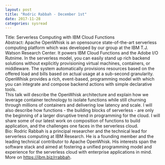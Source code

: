 ```yaml
---
layout: post
title: "Rodric Rabbah - December 1st"
date: 2017-11-28
categories: sysread
---
```


<div>Title: Serverless Computing with IBM Cloud Functions</div>
<div></div>
<div>Abstract: Apache OpenWhisk is an opensource state-of-the-art serverless computing platform which was developed by our group at the IBM T.J. Watson Research Center. It powers IBM Cloud Functions and the Adobe I/O Rutnime. In the serverless model, you can easily stand up rich backend solutions without explicitly provisioning virtual machines, containers, or middleware. The system automatically provisions resources based on the offered load and bills based on actual usage at a sub-second granularity. OpenWhisk provides a rich, event-based, programming model with which you can integrate and compose backend actions with simple declarative tools.</div>
<div></div>
<div>This talk will describe the OpenWhisk architecture and explain how we leverage container technology to isolate functions while still churning through millions of containers and delivering low latency and scale. I will also describe how functions - the building blocks of serverless - are only the beginning of a larger disruptive trend in programming for the cloud. I will share some of our latest work on composition of functions to build application, and the challenges one faces in the serverless cloud.</div>
<div></div>
<div>Bio: Rodric Rabbah is a principal researcher and the technical lead for serverless computing at IBM Research. He is a founding member and the leading technical contributor to Apache OpenWhisk. His interests span the software stack and aimed at fostering a unified programming model and experience for the serverless cloud with enterprise applications in mind. More on <a href="https://urldefense.proofpoint.com/v2/url?u=https-3A__ibm.biz_rrabbah&amp;d=DwMFaQ&amp;c=uilaK90D4TOVoH58JNXRgQ&amp;r=npQt4eecT1Z3MvOfbSKx8C3py9ziVyzQx9PMaXH43Kg&amp;m=bmYmD80hg1nTENg-CIMI8OQujQTiEv7DWZzGa4_WHlE&amp;s=BookBAyJHi4ZC2x0H5TH8rardMNB8qbguf37e22un2Q&amp;e=" target="_blank" rel="noopener">https://ibm.biz/rrabbah</a>.</div>
